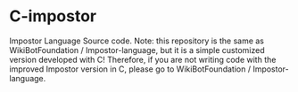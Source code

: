 # C-impostor
Impostor Language Source code. Note: this repository is the same as WikiBotFoundation / Impostor-language, but it is a simple customized version developed with C! Therefore, if you are not writing code with the improved Impostor version in C, please go to WikiBotFoundation / Impostor-language.
